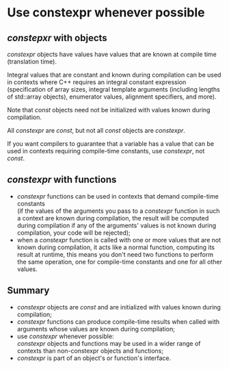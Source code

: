 Use constexpr whenever possible
===============================

*constepxr* with objects
------------------------

*constexpr* objects have values have values that are known 
at compile time (translation time).

Integral values that are constant and known during compilation
can be used in contexts where C++ requires an
integral constant expression 
(specification of array sizes, integral template arguments
(including lengths of std::array objects), enumerator values,
alignment specifiers, and more). 

Note that *const* objects need not be initialized with values
known during compilation.

All *constexpr* are *const*, but not all *const* objects 
are *constexpr*.

If you want compilers to guarantee that a variable has a value
that can be used in contexts requiring compile-time constants,
use *constexpr*, not *const*.


*constexpr* with functions
--------------------------

- *constexpr* functions can be used in contexts that demand
  compile-time constants  
  (if the values of the arguments you pass to a *constexpr* function
   in such a context are known during compilation, the result will
   be computed during compilation
   if any of the arguments' values is not known during compilation,
   your code will be rejected);
- when a *constexpr* function is called with one or more values that
  are not known during compilation, it acts like a normal function,
  computing its result at runtime, 
  this means you don't need two functions to perform the same
  operation, one for compile-time constants and one for all other
  values.

 
Summary
-------

- *constexpr* objects are *const* and are initialized with values 
  known during compilation;
- *constexpr* functions can produce compile-time results 
  when called with arguments whose values are known 
  during compilation;
- use *constexpr* whenever possible:  
  *constexpr* objects and functions may be used in a wider range 
  of contexts than non-constexpr objects and functions;
- *constexpr* is part of an object's or function's interface.

